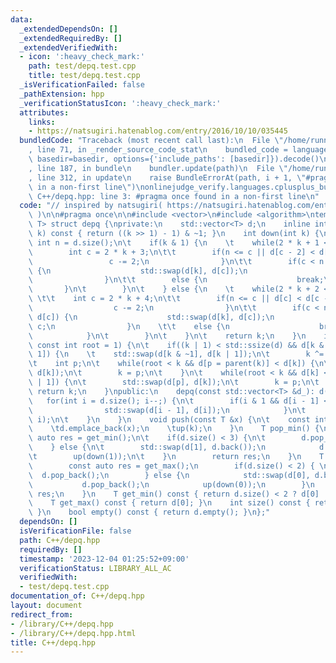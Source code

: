 ```yaml
---
data:
  _extendedDependsOn: []
  _extendedRequiredBy: []
  _extendedVerifiedWith:
  - icon: ':heavy_check_mark:'
    path: test/depq.test.cpp
    title: test/depq.test.cpp
  _isVerificationFailed: false
  _pathExtension: hpp
  _verificationStatusIcon: ':heavy_check_mark:'
  attributes:
    links:
    - https://natsugiri.hatenablog.com/entry/2016/10/10/035445
  bundledCode: "Traceback (most recent call last):\n  File \"/home/runner/.local/lib/python3.10/site-packages/onlinejudge_verify/documentation/build.py\"\
    , line 71, in _render_source_code_stat\n    bundled_code = language.bundle(stat.path,\
    \ basedir=basedir, options={'include_paths': [basedir]}).decode()\n  File \"/home/runner/.local/lib/python3.10/site-packages/onlinejudge_verify/languages/cplusplus.py\"\
    , line 187, in bundle\n    bundler.update(path)\n  File \"/home/runner/.local/lib/python3.10/site-packages/onlinejudge_verify/languages/cplusplus_bundle.py\"\
    , line 312, in update\n    raise BundleErrorAt(path, i + 1, \"#pragma once found\
    \ in a non-first line\")\nonlinejudge_verify.languages.cplusplus_bundle.BundleErrorAt:\
    \ C++/depq.hpp: line 3: #pragma once found in a non-first line\n"
  code: "// inspired by natsugiri( https://natsugiri.hatenablog.com/entry/2016/10/10/035445\
    \ )\n\n#pragma once\n\n#include <vector>\n#include <algorithm>\ntemplate <class\
    \ T> struct depq {\nprivate:\n    std::vector<T> d;\n    inline int parent(int\
    \ k) const { return ((k >> 1) - 1) & ~1; }\n    int down(int k) {\n\t    const\
    \ int n = d.size();\n\t    if(k & 1) {\n    \t    while(2 * k + 1 < n) {\n\t\t\
    \        int c = 2 * k + 3;\n\t\t        if(n <= c || d[c - 2] < d[c]) {\n   \
    \                 c -= 2;\n                }\n\t\t        if(c < n && d[c] < d[k])\
    \ {\n                    std::swap(d[k], d[c]);\n                    k = c;\n\
    \                }\n\t\t        else {\n                    break;\n         \
    \       }\n\t        }\n\t    } else {\n    \t    while(2 * k + 2 < n) {\n   \
    \ \t\t    int c = 2 * k + 4;\n\t\t        if(n <= c || d[c] < d[c - 2]) {\n  \
    \                  c -= 2;\n                }\n\t\t        if(c < n && d[k] <\
    \ d[c]) {\n                    std::swap(d[k], d[c]);\n                    k =\
    \ c;\n                }\n    \t\t    else {\n                    break;\n    \
    \            }\n\t        }\n\t    }\n\t    return k;\n    }\n    int up(int k,\
    \ const int root = 1) {\n\t    if((k | 1) < std::ssize(d) && d[k & ~1] < d[k |\
    \ 1]) {\n    \t    std::swap(d[k & ~1], d[k | 1]);\n\t        k ^= 1;\n\t    }\n\
    \t    int p;\n\t    while(root < k && d[p = parent(k)] < d[k]) {\n\t        std::swap(d[p],\
    \ d[k]);\n\t        k = p;\n\t    }\n\t    while(root < k && d[k] < d[p = parent(k)\
    \ | 1]) {\n\t        std::swap(d[p], d[k]);\n\t        k = p;\n\t    }\n\t   \
    \ return k;\n    }\npublic:\n    depq(const std::vector<T> &d_): d(d_) {\n\t \
    \   for(int i = d.size(); i--;) {\n\t        if(i & 1 && d[i - 1] < d[i]) {\n\
    \                std::swap(d[i - 1], d[i]);\n            }\n\t        up(down(i),\
    \ i);\n\t    }\n    }\n    void push(const T &x) {\n\t    const int k = d.size();\n\
    \    \td.emplace_back(x);\n    \tup(k);\n    }\n    T pop_min() {\n        const\
    \ auto res = get_min();\n\t    if(d.size() < 3) {\n\t        d.pop_back(); \n\t\
    \    } else {\n\t        std::swap(d[1], d.back());\n            d.pop_back();\n\
    \t        up(down(1));\n\t    }\n        return res;\n    }\n    T pop_max() {\n\
    \        const auto res = get_max();\n        if(d.size() < 2) { \n          \
    \  d.pop_back();\n        } else {\n            std::swap(d[0], d.back());\n \
    \           d.pop_back();\n            up(down(0));\n        }\n        return\
    \ res;\n    }\n    T get_min() const { return d.size() < 2 ? d[0] : d[1]; }\n\
    \    T get_max() const { return d[0]; }\n    int size() const { return d.size();\
    \ }\n    bool empty() const { return d.empty(); }\n};"
  dependsOn: []
  isVerificationFile: false
  path: C++/depq.hpp
  requiredBy: []
  timestamp: '2023-12-04 01:25:52+09:00'
  verificationStatus: LIBRARY_ALL_AC
  verifiedWith:
  - test/depq.test.cpp
documentation_of: C++/depq.hpp
layout: document
redirect_from:
- /library/C++/depq.hpp
- /library/C++/depq.hpp.html
title: C++/depq.hpp
---
```

